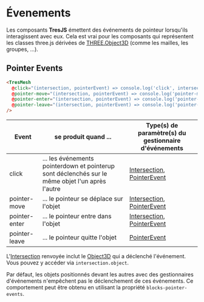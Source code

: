 # Évenements

Les composants **TresJS** émettent des événements de pointeur lorsqu'ils interagissent avec eux. Cela est vrai pour les composants qui représentent les classes three.js dérivées de [THREE.Object3D](https://threejs.org/docs/index.html?q=object#api/en/core/Object3D) (comme les mailles, les groupes, ...).

<StackBlitzEmbed project-id="tresjs-events" />

## Pointer Events

```html
<TresMesh
  @click="(intersection, pointerEvent) => console.log('click', intersection, pointerEvent)"
  @pointer-move="(intersection, pointerEvent) => console.log('pointer-move', intersection, pointerEvent)"
  @pointer-enter="(intersection, pointerEvent) => console.log('pointer-enter', intersection, pointerEvent)"
  @pointer-leave="(intersection, pointerEvent) => console.log('pointer-leave', pointerEvent)"
/>
```

| Event         | se produit quand ...                                                                             | Type(s) de paramètre(s) du gestionnaire d'événements                                                                                                                                                                      |
| ------------- | ------------------------------------------------------------------------------------------------ | ----------------------------------------------------------------------------------------------------------------------------------------------------------------------------------------------------- |
| click         | ... les événements pointerdown et pointerup sont déclenchés sur le même objet l'un après l'autre | [Intersection](https://github.com/DefinitelyTyped/DefinitelyTyped/blob/master/types/three/src/core/Raycaster.d.ts#L16), [PointerEvent](https://developer.mozilla.org/es/docs/Web/API/PointerEvent) |
| pointer-move  | ... le pointeur se déplace sur l'objet                                                           | [Intersection](https://github.com/DefinitelyTyped/DefinitelyTyped/blob/master/types/three/src/core/Raycaster.d.ts#L16), [PointerEvent](https://developer.mozilla.org/es/docs/Web/API/PointerEvent) |
| pointer-enter | ... le pointeur entre dans l'objet                                                               | [Intersection](https://github.com/DefinitelyTyped/DefinitelyTyped/blob/master/types/three/src/core/Raycaster.d.ts#L16), [PointerEvent](https://developer.mozilla.org/es/docs/Web/API/PointerEvent) |
| pointer-leave | ... le pointeur quitte l'objet                                                                   | [PointerEvent](https://developer.mozilla.org/es/docs/Web/API/PointerEvent)                                                                                                                         |

L'[Intersection](https://github.com/DefinitelyTyped/DefinitelyTyped/blob/master/types/three/src/core/Raycaster.d.ts#L16) renvoyée inclut le [Object3D](https://threejs.org/docs/index.html?q=object#api/en/core/Object3D) qui a déclenché l'événement. Vous pouvez y accéder via `intersection.object`.

Par défaut, les objets positionnés devant les autres avec des gestionnaires d'événements n'empêchent pas le déclenchement de ces événements. Ce comportement peut être obtenu en utilisant la propriété `blocks-pointer-events`.
